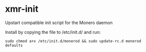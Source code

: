 # xmr-init
Upstart compatible init script for the Monero daemon

Install by copying the file to /etc/init.d/ and run:

```
sudo chmod a+x /etc/init.d/monerod && sudo update-rc.d monerod defaults
```
